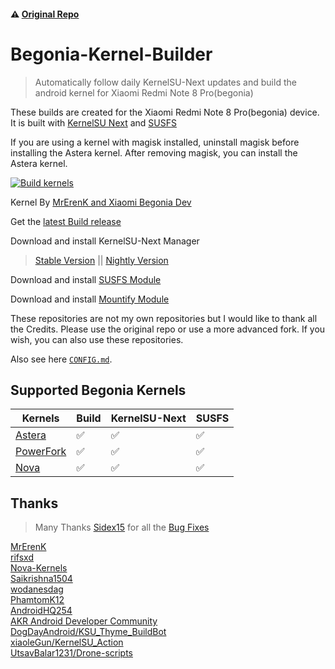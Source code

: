 #### ⚠️ [Original Repo](https://github.com/PhamtomK12/Android-Kernel-Builder)
# Begonia-Kernel-Builder
> Automatically follow daily KernelSU-Next updates and build the android kernel for Xiaomi Redmi Note 8 Pro(begonia)

These builds are created for the Xiaomi Redmi Note 8 Pro(begonia) device. It is built with [KernelSU Next](https://github.com/rifsxd/KernelSU-Next) and [SUSFS](https://gitlab.com/simonpunk/susfs4ksu)

If you are using a kernel with magisk installed, uninstall magisk before installing the Astera kernel. After removing magisk, you can install the Astera kernel.

[![Build kernels](https://github.com/cvnertnc/Begonia-Kernel-Builder/actions/workflows/ci.yml/badge.svg?event=workflow_dispatch)](https://github.com/cvnertnc/Begonia-Kernel-Builder/actions/workflows/ci.yml)

Kernel By [MrErenK and Xiaomi Begonia Dev](https://github.com/xiaomi-begonia-dev/android_kernel_xiaomi_mt6785)

Get the [latest Build release](https://github.com/cvnertnc/Begonia-Kernel-Builder/releases)

Download and install KernelSU-Next Manager
> [Stable Version](https://github.com/rifsxd/KernelSU-Next/releases/latest) || [Nightly Version](https://nightly.link/rifsxd/KernelSU-Next/workflows/build-manager/next/manager)

Download and install [SUSFS Module](https://github.com/sidex15/susfs4ksu-module/releases/latest)

Download and install [Mountify Module](https://github.com/backslashxx/mountify?tab=readme-ov-file#links)

These repositories are not my own repositories but I would like to thank all the Credits. Please use the original repo or use a more advanced fork. If you wish, you can also use these repositories.

Also see here [`CONFIG.md`](./CONFIG.md).

## Supported Begonia Kernels
| Kernels | Build | KernelSU-Next | SUSFS |
|---------|-------|--------------|-------|
| [Astera](https://github.com/xiaomi-begonia-dev/android_kernel_xiaomi_mt6785) | ✅ | ✅ | ✅ |
| [PowerFork](https://github.com/wodanesdag/android_kernel_xiaomi_mt6785) | ✅ | ✅ | ✅ |
| [Nova](https://github.com/Nova-Kernels/kernel_xiaomi_mt6785) | ✅ | ✅ | ✅ |

## Thanks
  
> Many Thanks [Sidex15](https://github.com/sidex15) for all the [Bug Fixes](https://github.com/cvnertnc/Begonia-Kernel-Builder/commit/a6aad58fa292b0fab54199ab4f982c286b35cb6d)

[MrErenK](https://github.com/MrErenK)  
[rifsxd](https://github.com/rifsxd)  
[Nova-Kernels](https://github.com/Nova-Kernels)  
[Saikrishna1504](https://github.com/Saikrishna1504)  
[wodanesdag](https://github.com/wodanesdag)  
[PhamtomK12](https://github.com/PhamtomK12)  
[AndroidHQ254](https://github.com/AndroidHQ254)  
[AKR Android Developer Community](https://www.akr-developers.com/)  
[DogDayAndroid/KSU_Thyme_BuildBot](https://github.com/DogDayAndroid/KSU_Thyme_BuildBot)  
[xiaoleGun/KernelSU_Action](https://github.com/xiaoleGun/KernelSU_Action)  
[UtsavBalar1231/Drone-scripts](https://github.com/UtsavBalar1231/Drone-scripts)  
